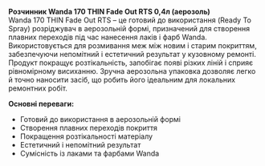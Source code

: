 **Розчинник Wanda 170 THIN Fade Out RTS 0,4л (аерозоль)**  
Wanda 170 THIN Fade Out RTS – це готовий до використання (Ready To Spray) розріджувач в аерозольній формі, призначений для створення плавних переходів під час нанесення лаків і фарб Wanda. Використовується для розмивання меж між новим і старим покриттям, забезпечуючи непомітний і естетичний результат у кузовному ремонті. Продукт покращує розтікальність, запобігає появі різких ліній і сприяє рівномірному висиханню. Зручна аерозольна упаковка дозволяє легко й точно наносити засіб, що робить його ідеальним для локальних ремонтних робіт.

**Основні переваги:**
- Готовий до використання в аерозольній формі
- Створення плавних переходів покриття
- Покращення розтікальності матеріалу
- Естетичний і непомітний результат
- Сумісність із лаками та фарбами Wanda